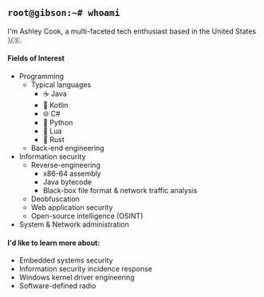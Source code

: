 ## `root@gibson:~# whoami`
I'm Ashley Cook, a multi-faceted tech enthusiast based in the United States 🇺🇸.

#### Fields of Interest
- Programming
	- Typical languages
		- ☕ Java
		- 📖 Kotlin
		- 🌐 C#
		- 🐍 Python
		- 🌛 Lua
		- 🦀 Rust
	- Back-end engineering
- Information security
	- Reverse-engineering
		- x86-64 assembly
		- Java bytecode
		- Black-box file format & network traffic analysis
	- Deobfuscation
	- Web application security
	- Open-source intelligence (OSINT)
- System & Network administration

####  I'd like to learn more about:
- Embedded systems security
- Information security incidence response
- Windows kernel driver engineering
- Software-defined radio

<!--
**ashley-cook/ashley-cook** is a ✨ _special_ ✨ repository because its `README.md` (this file) appears on your GitHub profile.

Here are some ideas to get you started:

- 🔭 I’m currently working on ...
- 🌱 I’m currently learning ...
- 👯 I’m looking to collaborate on ...
- 🤔 I’m looking for help with ...
- 💬 Ask me about ...
- 📫 How to reach me: ...
- 😄 Pronouns: ...
- ⚡ Fun fact: ...
-->
